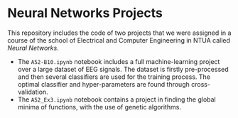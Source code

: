 # Neural Networks Projects
This repository includes the code of two projects that we were assigned in a course of the school of Electrical and Computer Engineering in NTUA called *Neural Networks*.

+ The `A52-B10.ipynb` notebook includes a full machine-learning project over a large dataset of EEG signals. The dataset is firstly pre-processed and then several classifiers are used for the training process. The optimal classifier and hyper-parameters are found through cross-validation.
+ The `A52_Ex3.ipynb` notebook contains a project in finding the global minima of functions, with the use of genetic algorithms. 



